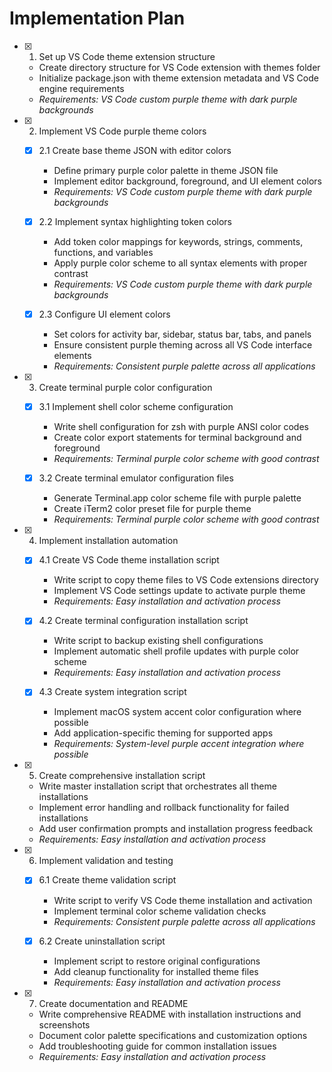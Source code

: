 # Implementation Plan

- [x] 1. Set up VS Code theme extension structure
  - Create directory structure for VS Code extension with themes folder
  - Initialize package.json with theme extension metadata and VS Code engine requirements
  - _Requirements: VS Code custom purple theme with dark purple backgrounds_

- [x] 2. Implement VS Code purple theme colors
  - [x] 2.1 Create base theme JSON with editor colors
    - Define primary purple color palette in theme JSON file
    - Implement editor background, foreground, and UI element colors
    - _Requirements: VS Code custom purple theme with dark purple backgrounds_

  - [x] 2.2 Implement syntax highlighting token colors
    - Add token color mappings for keywords, strings, comments, functions, and variables
    - Apply purple color scheme to all syntax elements with proper contrast
    - _Requirements: VS Code custom purple theme with dark purple backgrounds_

  - [x] 2.3 Configure UI element colors
    - Set colors for activity bar, sidebar, status bar, tabs, and panels
    - Ensure consistent purple theming across all VS Code interface elements
    - _Requirements: Consistent purple palette across all applications_

- [x] 3. Create terminal purple color configuration
  - [x] 3.1 Implement shell color scheme configuration
    - Write shell configuration for zsh with purple ANSI color codes
    - Create color export statements for terminal background and foreground
    - _Requirements: Terminal purple color scheme with good contrast_

  - [x] 3.2 Create terminal emulator configuration files
    - Generate Terminal.app color scheme file with purple palette
    - Create iTerm2 color preset file for purple theme
    - _Requirements: Terminal purple color scheme with good contrast_

- [x] 4. Implement installation automation
  - [x] 4.1 Create VS Code theme installation script
    - Write script to copy theme files to VS Code extensions directory
    - Implement VS Code settings update to activate purple theme
    - _Requirements: Easy installation and activation process_

  - [x] 4.2 Create terminal configuration installation script
    - Write script to backup existing shell configurations
    - Implement automatic shell profile updates with purple color scheme
    - _Requirements: Easy installation and activation process_

  - [x] 4.3 Create system integration script
    - Implement macOS system accent color configuration where possible
    - Add application-specific theming for supported apps
    - _Requirements: System-level purple accent integration where possible_

- [x] 5. Create comprehensive installation script
  - Write master installation script that orchestrates all theme installations
  - Implement error handling and rollback functionality for failed installations
  - Add user confirmation prompts and installation progress feedback
  - _Requirements: Easy installation and activation process_

- [x] 6. Implement validation and testing
  - [x] 6.1 Create theme validation script
    - Write script to verify VS Code theme installation and activation
    - Implement terminal color scheme validation checks
    - _Requirements: Consistent purple palette across all applications_

  - [x] 6.2 Create uninstallation script
    - Implement script to restore original configurations
    - Add cleanup functionality for installed theme files
    - _Requirements: Easy installation and activation process_

- [x] 7. Create documentation and README
  - Write comprehensive README with installation instructions and screenshots
  - Document color palette specifications and customization options
  - Add troubleshooting guide for common installation issues
  - _Requirements: Easy installation and activation process_